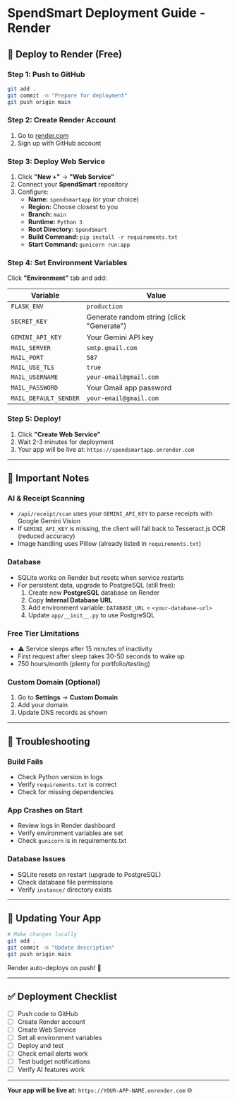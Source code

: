 # SpendSmart Deployment Guide - Render

## 🚀 Deploy to Render (Free)

### Step 1: Push to GitHub
```bash
git add .
git commit -m "Prepare for deployment"
git push origin main
```

### Step 2: Create Render Account
1. Go to [render.com](https://render.com)
2. Sign up with GitHub account

### Step 3: Deploy Web Service
1. Click **"New +"** → **"Web Service"**
2. Connect your **SpendSmart** repository
3. Configure:
   - **Name:** `spendsmartapp` (or your choice)
   - **Region:** Choose closest to you
   - **Branch:** `main`
   - **Runtime:** `Python 3`
   - **Root Directory:** `SpendSmart`
   - **Build Command:** `pip install -r requirements.txt`
   - **Start Command:** `gunicorn run:app`

### Step 4: Set Environment Variables
Click **"Environment"** tab and add:

| Variable | Value |
|----------|-------|
| `FLASK_ENV` | `production` |
| `SECRET_KEY` | Generate random string (click "Generate") |
| `GEMINI_API_KEY` | Your Gemini API key |
| `MAIL_SERVER` | `smtp.gmail.com` |
| `MAIL_PORT` | `587` |
| `MAIL_USE_TLS` | `true` |
| `MAIL_USERNAME` | `your-email@gmail.com` |
| `MAIL_PASSWORD` | Your Gmail app password |
| `MAIL_DEFAULT_SENDER` | `your-email@gmail.com` |

### Step 5: Deploy!
1. Click **"Create Web Service"**
2. Wait 2-3 minutes for deployment
3. Your app will be live at: `https://spendsmartapp.onrender.com`

---

## 📝 Important Notes

### AI & Receipt Scanning
- `/api/receipt/scan` uses your `GEMINI_API_KEY` to parse receipts with Google Gemini Vision
- If `GEMINI_API_KEY` is missing, the client will fall back to Tesseract.js OCR (reduced accuracy)
- Image handling uses Pillow (already listed in `requirements.txt`)

### Database
- SQLite works on Render but resets when service restarts
- For persistent data, upgrade to PostgreSQL (still free):
  1. Create new **PostgreSQL** database on Render
  2. Copy **Internal Database URL**
  3. Add environment variable: `DATABASE_URL` = `<your-database-url>`
  4. Update `app/__init__.py` to use PostgreSQL

### Free Tier Limitations
- ⚠️ Service sleeps after 15 minutes of inactivity
- First request after sleep takes 30-50 seconds to wake up
- 750 hours/month (plenty for portfolio/testing)

### Custom Domain (Optional)
1. Go to **Settings** → **Custom Domain**
2. Add your domain
3. Update DNS records as shown

---

## 🐛 Troubleshooting

### Build Fails
- Check Python version in logs
- Verify `requirements.txt` is correct
- Check for missing dependencies

### App Crashes on Start
- Review logs in Render dashboard
- Verify environment variables are set
- Check `gunicorn` is in requirements.txt

### Database Issues
- SQLite resets on restart (upgrade to PostgreSQL)
- Check database file permissions
- Verify `instance/` directory exists

---

## 🔄 Updating Your App

```bash
# Make changes locally
git add .
git commit -m "Update description"
git push origin main
```

Render auto-deploys on push! 🎉

---

## ✅ Deployment Checklist

- [ ] Push code to GitHub
- [ ] Create Render account
- [ ] Create Web Service
- [ ] Set all environment variables
- [ ] Deploy and test
- [ ] Check email alerts work
- [ ] Test budget notifications
- [ ] Verify AI features work

---

**Your app will be live at:** `https://YOUR-APP-NAME.onrender.com` 🌐

